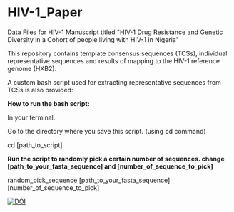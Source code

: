 # HIV-1_Paper
Data Files for HIV-1 Manuscript titled "HIV-1 Drug Resistance and Genetic Diversity in a Cohort of people living with HIV-1 in Nigeria"

This repository contains template consensus sequences (TCSs), individual representative sequences and results of mapping to the HIV-1 reference genome (HXB2).

A custom bash script used for extracting representative sequences from TCSs is also provided:

**How to run the bash script:**

In your terminal:

Go to the directory where you save this script. (using cd command)

cd [path_to_script]

**Run the script to randomly pick a certain number of sequences. change [path_to_your_fasta_sequence] and [number_of_sequence_to_pick]**

random_pick_sequence [path_to_your_fasta_sequence] [number_of_sequence_to_pick]


[![DOI](https://zenodo.org/badge/394749248.svg)](https://zenodo.org/badge/latestdoi/394749248)
